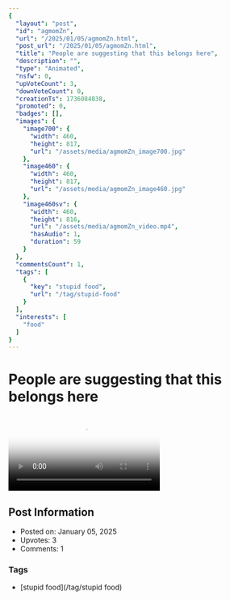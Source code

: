 ```yaml
---
{
  "layout": "post",
  "id": "agmomZn",
  "url": "/2025/01/05/agmomZn.html",
  "post_url": "/2025/01/05/agmomZn.html",
  "title": "People are suggesting that this belongs here",
  "description": "",
  "type": "Animated",
  "nsfw": 0,
  "upVoteCount": 3,
  "downVoteCount": 0,
  "creationTs": 1736084838,
  "promoted": 0,
  "badges": [],
  "images": {
    "image700": {
      "width": 460,
      "height": 817,
      "url": "/assets/media/agmomZn_image700.jpg"
    },
    "image460": {
      "width": 460,
      "height": 817,
      "url": "/assets/media/agmomZn_image460.jpg"
    },
    "image460sv": {
      "width": 460,
      "height": 816,
      "url": "/assets/media/agmomZn_video.mp4",
      "hasAudio": 1,
      "duration": 59
    }
  },
  "commentsCount": 1,
  "tags": [
    {
      "key": "stupid food",
      "url": "/tag/stupid-food"
    }
  ],
  "interests": [
    "food"
  ]
}
---
```


# People are suggesting that this belongs here

<video controls playsinline loop poster="/assets/media/agmomZn_image460.jpg">
  <source src="/assets/media/agmomZn_video.mp4" type="video/mp4">
  Your browser does not support the video tag.
</video>

## Post Information

- Posted on: January 05, 2025
- Upvotes: 3
- Comments: 1

### Tags

- [stupid food](/tag/stupid food)
